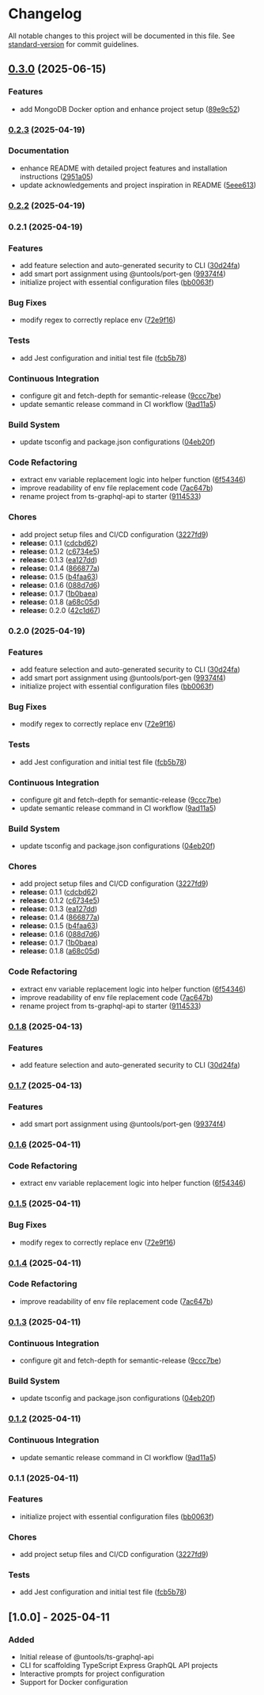 # Changelog

All notable changes to this project will be documented in this file. See [standard-version](https://github.com/conventional-changelog/standard-version) for commit guidelines.

## [0.3.0](https://github.com/miracleonyenma/untools-starter/compare/v0.2.3...v0.3.0) (2025-06-15)


### Features

* add MongoDB Docker option and enhance project setup ([89e9c52](https://github.com/miracleonyenma/untools-starter/commit/89e9c52bf609163b926b717c1696efc39c9b6563))

### [0.2.3](https://github.com/miracleonyenma/untools-starter/compare/v0.2.2...v0.2.3) (2025-04-19)


### Documentation

* enhance README with detailed project features and installation instructions ([2951a05](https://github.com/miracleonyenma/untools-starter/commit/2951a05f2f5c53681e059968e1c3f449562ee291))
* update acknowledgements and project inspiration in README ([5eee613](https://github.com/miracleonyenma/untools-starter/commit/5eee613ac3c3cabdf9a44ce0c0decbecd3fe1fcf))

### [0.2.2](https://github.com/miracleonyenma/untools-starter/compare/v0.2.1...v0.2.2) (2025-04-19)

### 0.2.1 (2025-04-19)


### Features

* add feature selection and auto-generated security to CLI ([30d24fa](https://github.com/miracleonyenma/untools-starter/commit/30d24fa6b998a3ae1e5563b407e6e8e99340d09f))
* add smart port assignment using @untools/port-gen ([99374f4](https://github.com/miracleonyenma/untools-starter/commit/99374f4f744f563eb335abb76ff3412f2a0cefcb))
* initialize project with essential configuration files ([bb0063f](https://github.com/miracleonyenma/untools-starter/commit/bb0063fa6c17bc11ea02912ec3552b487d476b7a))


### Bug Fixes

* modify regex to correctly replace env ([72e9f16](https://github.com/miracleonyenma/untools-starter/commit/72e9f1648272c25a27e7971c2f7c7b9cd7e44cdd))


### Tests

* add Jest configuration and initial test file ([fcb5b78](https://github.com/miracleonyenma/untools-starter/commit/fcb5b7835884f1f21d8497d386a28769994109d0))


### Continuous Integration

* configure git and fetch-depth for semantic-release ([9ccc7be](https://github.com/miracleonyenma/untools-starter/commit/9ccc7be8a8279c4440059a8362a5803a0abfe2e0))
* update semantic release command in CI workflow ([9ad11a5](https://github.com/miracleonyenma/untools-starter/commit/9ad11a521b601994f30a01ff1ebccab0acffadc9))


### Build System

* update tsconfig and package.json configurations ([04eb20f](https://github.com/miracleonyenma/untools-starter/commit/04eb20f35d1c15fca2e27c1ab4a4727d6ab1e5ad))


### Code Refactoring

* extract env variable replacement logic into helper function ([6f54346](https://github.com/miracleonyenma/untools-starter/commit/6f543461137b1cff8c48c870cb0f54e778ae0896))
* improve readability of env file replacement code ([7ac647b](https://github.com/miracleonyenma/untools-starter/commit/7ac647b263eba8de5e4e276d68e58be225c2cb05))
* rename project from ts-graphql-api to starter ([9114533](https://github.com/miracleonyenma/untools-starter/commit/9114533f10fac0f059f02e83bf68c55935ce8c7b))


### Chores

* add project setup files and CI/CD configuration ([3227fd9](https://github.com/miracleonyenma/untools-starter/commit/3227fd9449a7b74258ed94e44e8f563ef75fe41b))
* **release:** 0.1.1 ([cdcbd62](https://github.com/miracleonyenma/untools-starter/commit/cdcbd62bde1a0490c9cb4ada0e687e5172241842))
* **release:** 0.1.2 ([c6734e5](https://github.com/miracleonyenma/untools-starter/commit/c6734e5f4a48696b8fd7d955303ad97319fd022b))
* **release:** 0.1.3 ([ea127dd](https://github.com/miracleonyenma/untools-starter/commit/ea127ddfc955c65999db818541a5292f38c19927))
* **release:** 0.1.4 ([866877a](https://github.com/miracleonyenma/untools-starter/commit/866877a362f81e337f9b0839bb9df4e9dfd9f967))
* **release:** 0.1.5 ([b4faa63](https://github.com/miracleonyenma/untools-starter/commit/b4faa63f87eca9a36f48d6610eb05b1c57b16694))
* **release:** 0.1.6 ([088d7d6](https://github.com/miracleonyenma/untools-starter/commit/088d7d6581aa14f4c486a227e5d8e0ba75e16966))
* **release:** 0.1.7 ([1b0baea](https://github.com/miracleonyenma/untools-starter/commit/1b0baeaa7eb124bfe8f7832c740ef1f889d9881b))
* **release:** 0.1.8 ([a68c05d](https://github.com/miracleonyenma/untools-starter/commit/a68c05dce8668a539cbf6ac0613d940d2c8dff21))
* **release:** 0.2.0 ([42c1d67](https://github.com/miracleonyenma/untools-starter/commit/42c1d67ff0b253b1e3cb2aa3be37924acfeaa256))

### 0.2.0 (2025-04-19)

### Features

- add feature selection and auto-generated security to CLI ([30d24fa](https://github.com/miracleonyenma/untools-starter/commit/30d24fa6b998a3ae1e5563b407e6e8e99340d09f))
- add smart port assignment using @untools/port-gen ([99374f4](https://github.com/miracleonyenma/untools-starter/commit/99374f4f744f563eb335abb76ff3412f2a0cefcb))
- initialize project with essential configuration files ([bb0063f](https://github.com/miracleonyenma/untools-starter/commit/bb0063fa6c17bc11ea02912ec3552b487d476b7a))

### Bug Fixes

- modify regex to correctly replace env ([72e9f16](https://github.com/miracleonyenma/untools-starter/commit/72e9f1648272c25a27e7971c2f7c7b9cd7e44cdd))

### Tests

- add Jest configuration and initial test file ([fcb5b78](https://github.com/miracleonyenma/untools-starter/commit/fcb5b7835884f1f21d8497d386a28769994109d0))

### Continuous Integration

- configure git and fetch-depth for semantic-release ([9ccc7be](https://github.com/miracleonyenma/untools-starter/commit/9ccc7be8a8279c4440059a8362a5803a0abfe2e0))
- update semantic release command in CI workflow ([9ad11a5](https://github.com/miracleonyenma/untools-starter/commit/9ad11a521b601994f30a01ff1ebccab0acffadc9))

### Build System

- update tsconfig and package.json configurations ([04eb20f](https://github.com/miracleonyenma/untools-starter/commit/04eb20f35d1c15fca2e27c1ab4a4727d6ab1e5ad))

### Chores

- add project setup files and CI/CD configuration ([3227fd9](https://github.com/miracleonyenma/untools-starter/commit/3227fd9449a7b74258ed94e44e8f563ef75fe41b))
- **release:** 0.1.1 ([cdcbd62](https://github.com/miracleonyenma/untools-starter/commit/cdcbd62bde1a0490c9cb4ada0e687e5172241842))
- **release:** 0.1.2 ([c6734e5](https://github.com/miracleonyenma/untools-starter/commit/c6734e5f4a48696b8fd7d955303ad97319fd022b))
- **release:** 0.1.3 ([ea127dd](https://github.com/miracleonyenma/untools-starter/commit/ea127ddfc955c65999db818541a5292f38c19927))
- **release:** 0.1.4 ([866877a](https://github.com/miracleonyenma/untools-starter/commit/866877a362f81e337f9b0839bb9df4e9dfd9f967))
- **release:** 0.1.5 ([b4faa63](https://github.com/miracleonyenma/untools-starter/commit/b4faa63f87eca9a36f48d6610eb05b1c57b16694))
- **release:** 0.1.6 ([088d7d6](https://github.com/miracleonyenma/untools-starter/commit/088d7d6581aa14f4c486a227e5d8e0ba75e16966))
- **release:** 0.1.7 ([1b0baea](https://github.com/miracleonyenma/untools-starter/commit/1b0baeaa7eb124bfe8f7832c740ef1f889d9881b))
- **release:** 0.1.8 ([a68c05d](https://github.com/miracleonyenma/untools-starter/commit/a68c05dce8668a539cbf6ac0613d940d2c8dff21))

### Code Refactoring

- extract env variable replacement logic into helper function ([6f54346](https://github.com/miracleonyenma/untools-starter/commit/6f543461137b1cff8c48c870cb0f54e778ae0896))
- improve readability of env file replacement code ([7ac647b](https://github.com/miracleonyenma/untools-starter/commit/7ac647b263eba8de5e4e276d68e58be225c2cb05))
- rename project from ts-graphql-api to starter ([9114533](https://github.com/miracleonyenma/untools-starter/commit/9114533f10fac0f059f02e83bf68c55935ce8c7b))

### [0.1.8](https://github.com/miracleonyenma/untools-ts-graphql-api/compare/v0.1.7...v0.1.8) (2025-04-13)

### Features

- add feature selection and auto-generated security to CLI ([30d24fa](https://github.com/miracleonyenma/untools-ts-graphql-api/commit/30d24fa6b998a3ae1e5563b407e6e8e99340d09f))

### [0.1.7](https://github.com/miracleonyenma/untools-ts-graphql-api/compare/v0.1.6...v0.1.7) (2025-04-13)

### Features

- add smart port assignment using @untools/port-gen ([99374f4](https://github.com/miracleonyenma/untools-ts-graphql-api/commit/99374f4f744f563eb335abb76ff3412f2a0cefcb))

### [0.1.6](https://github.com/miracleonyenma/untools-ts-graphql-api/compare/v0.1.5...v0.1.6) (2025-04-11)

### Code Refactoring

- extract env variable replacement logic into helper function ([6f54346](https://github.com/miracleonyenma/untools-ts-graphql-api/commit/6f543461137b1cff8c48c870cb0f54e778ae0896))

### [0.1.5](https://github.com/miracleonyenma/untools-ts-graphql-api/compare/v0.1.4...v0.1.5) (2025-04-11)

### Bug Fixes

- modify regex to correctly replace env ([72e9f16](https://github.com/miracleonyenma/untools-ts-graphql-api/commit/72e9f1648272c25a27e7971c2f7c7b9cd7e44cdd))

### [0.1.4](https://github.com/miracleonyenma/untools-ts-graphql-api/compare/v0.1.3...v0.1.4) (2025-04-11)

### Code Refactoring

- improve readability of env file replacement code ([7ac647b](https://github.com/miracleonyenma/untools-ts-graphql-api/commit/7ac647b263eba8de5e4e276d68e58be225c2cb05))

### [0.1.3](https://github.com/miracleonyenma/untools-ts-graphql-api/compare/v0.1.2...v0.1.3) (2025-04-11)

### Continuous Integration

- configure git and fetch-depth for semantic-release ([9ccc7be](https://github.com/miracleonyenma/untools-ts-graphql-api/commit/9ccc7be8a8279c4440059a8362a5803a0abfe2e0))

### Build System

- update tsconfig and package.json configurations ([04eb20f](https://github.com/miracleonyenma/untools-ts-graphql-api/commit/04eb20f35d1c15fca2e27c1ab4a4727d6ab1e5ad))

### [0.1.2](https://github.com/miracleonyenma/untools-ts-graphql-api/compare/v0.1.1...v0.1.2) (2025-04-11)

### Continuous Integration

- update semantic release command in CI workflow ([9ad11a5](https://github.com/miracleonyenma/untools-ts-graphql-api/commit/9ad11a521b601994f30a01ff1ebccab0acffadc9))

### 0.1.1 (2025-04-11)

### Features

- initialize project with essential configuration files ([bb0063f](https://github.com/miracleonyenma/untools-ts-graphql-api/commit/bb0063fa6c17bc11ea02912ec3552b487d476b7a))

### Chores

- add project setup files and CI/CD configuration ([3227fd9](https://github.com/miracleonyenma/untools-ts-graphql-api/commit/3227fd9449a7b74258ed94e44e8f563ef75fe41b))

### Tests

- add Jest configuration and initial test file ([fcb5b78](https://github.com/miracleonyenma/untools-ts-graphql-api/commit/fcb5b7835884f1f21d8497d386a28769994109d0))

## [1.0.0] - 2025-04-11

### Added

- Initial release of @untools/ts-graphql-api
- CLI for scaffolding TypeScript Express GraphQL API projects
- Interactive prompts for project configuration
- Support for Docker configuration
